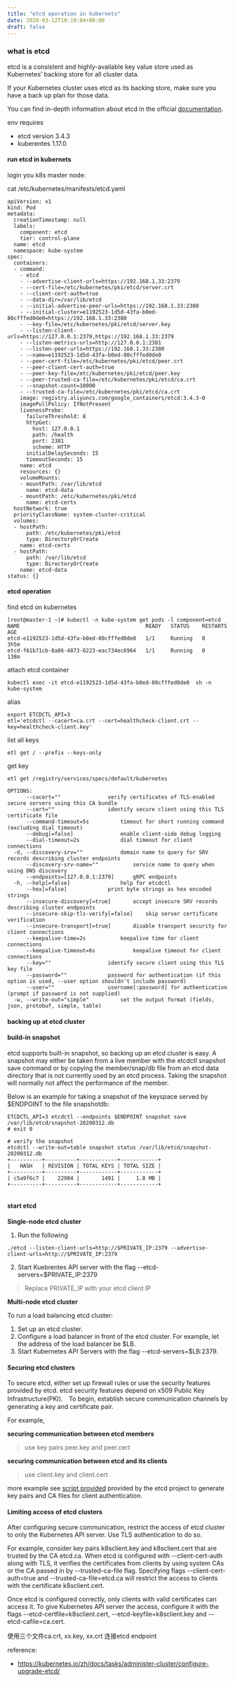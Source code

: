 ```yaml
---
title: "etcd operation in kubernets"
date: 2020-03-12T10:19:04+08:00
draft: false
---
```


### what is etcd
etcd is a consistent and highly-available key value store used as Kubernetes’ backing store for all cluster data.

If your Kubernetes cluster uses etcd as its backing store, make sure you have a back up plan for those data.

You can find in-depth information about etcd in the official [documentation](https://etcd.io/docs/v3.4.0/).

env requires
- etcd version 3.4.3
- kuberentes 1.17.0

#### run etcd in kubernets
login you k8s master node:

cat /etc/kubernetes/manifests/etcd.yaml
```shell script
apiVersion: v1
kind: Pod
metadata:
  creationTimestamp: null
  labels:
    component: etcd
    tier: control-plane
  name: etcd
  namespace: kube-system
spec:
  containers:
  - command:
    - etcd
    - --advertise-client-urls=https://192.168.1.33:2379
    - --cert-file=/etc/kubernetes/pki/etcd/server.crt
    - --client-cert-auth=true
    - --data-dir=/var/lib/etcd
    - --initial-advertise-peer-urls=https://192.168.1.33:2380
    - --initial-cluster=e1192523-1d5d-43fa-b0ed-80cfffed0de0=https://192.168.1.33:2380
    - --key-file=/etc/kubernetes/pki/etcd/server.key
    - --listen-client-urls=https://127.0.0.1:2379,https://192.168.1.33:2379
    - --listen-metrics-urls=http://127.0.0.1:2381
    - --listen-peer-urls=https://192.168.1.33:2380
    - --name=e1192523-1d5d-43fa-b0ed-80cfffed0de0
    - --peer-cert-file=/etc/kubernetes/pki/etcd/peer.crt
    - --peer-client-cert-auth=true
    - --peer-key-file=/etc/kubernetes/pki/etcd/peer.key
    - --peer-trusted-ca-file=/etc/kubernetes/pki/etcd/ca.crt
    - --snapshot-count=10000
    - --trusted-ca-file=/etc/kubernetes/pki/etcd/ca.crt
    image: registry.aliyuncs.com/google_containers/etcd:3.4.3-0
    imagePullPolicy: IfNotPresent
    livenessProbe:
      failureThreshold: 8
      httpGet:
        host: 127.0.0.1
        path: /health
        port: 2381
        scheme: HTTP
      initialDelaySeconds: 15
      timeoutSeconds: 15
    name: etcd
    resources: {}
    volumeMounts:
    - mountPath: /var/lib/etcd
      name: etcd-data
    - mountPath: /etc/kubernetes/pki/etcd
      name: etcd-certs
  hostNetwork: true
  priorityClassName: system-cluster-critical
  volumes:
  - hostPath:
      path: /etc/kubernetes/pki/etcd
      type: DirectoryOrCreate
    name: etcd-certs
  - hostPath:
      path: /var/lib/etcd
      type: DirectoryOrCreate
    name: etcd-data
status: {}
```


#### etcd operation
find etcd on kubernetes
```shell script
[root@master-1 ~]# kubectl -n kube-system get pods -l component=etcd
NAME                                        READY   STATUS    RESTARTS   AGE
etcd-e1192523-1d5d-43fa-b0ed-80cfffed0de0   1/1     Running   0          3h5m
etcd-f61b71cb-8a86-4873-8223-eac734ec6964   1/1     Running   0          138m

```
attach etcd container
```shell script
kubectl exec -it etcd-e1192523-1d5d-43fa-b0ed-80cfffed0de0  sh -n kube-system
```

alias
```shell script
export ETCDCTL_API=3
etl='etcdctl --cacert=ca.crt --cert=healthcheck-client.crt --key=healthcheck-client.key'
```

list all keys
```shell script
etl get / --prefix --keys-only
```

get key
```shell script
etl get /registry/services/specs/default/kubernetes
```

```shell script
OPTIONS:
      --cacert=""				verify certificates of TLS-enabled secure servers using this CA bundle
      --cert=""					identify secure client using this TLS certificate file
      --command-timeout=5s			timeout for short running command (excluding dial timeout)
      --debug[=false]				enable client-side debug logging
      --dial-timeout=2s				dial timeout for client connections
  -d, --discovery-srv=""			domain name to query for SRV records describing cluster endpoints
      --discovery-srv-name=""			service name to query when using DNS discovery
      --endpoints=[127.0.0.1:2379]		gRPC endpoints
  -h, --help[=false]				help for etcdctl
      --hex[=false]				print byte strings as hex encoded strings
      --insecure-discovery[=true]		accept insecure SRV records describing cluster endpoints
      --insecure-skip-tls-verify[=false]	skip server certificate verification
      --insecure-transport[=true]		disable transport security for client connections
      --keepalive-time=2s			keepalive time for client connections
      --keepalive-timeout=6s			keepalive timeout for client connections
      --key=""					identify secure client using this TLS key file
      --password=""				password for authentication (if this option is used, --user option shouldn't include password)
      --user=""					username[:password] for authentication (prompt if password is not supplied)
  -w, --write-out="simple"			set the output format (fields, json, protobuf, simple, table)

```

#### backing up at etcd cluster
#### build-in snapshot
etcd supports built-in snapshot, so backing up an etcd cluster is easy. A snapshot may either be taken from a live member with the etcdctl snapshot save command or by copying the member/snap/db file from an etcd data directory that is not currently used by an etcd process. Taking the snapshot will normally not affect the performance of the member.

Below is an example for taking a snapshot of the keyspace served by $ENDPOINT to the file snapshotdb:

```shell script
ETCDCTL_API=3 etcdctl --endpoints $ENDPOINT snapshot save /var/lib/etcd/snapshot-20200312.db
# exit 0

# verify the snapshot
etcdctl --write-out=table snapshot status /var/lib/etcd/snapshot-20200312.db
+----------+----------+------------+------------+
|   HASH   | REVISION | TOTAL KEYS | TOTAL SIZE |
+----------+----------+------------+------------+
| c5a9f6c7 |    22904 |       1491 |     1.8 MB |
+----------+----------+------------+------------+


```

#### start etcd
**Single-node etcd cluster**
1. Run the following
```shell script
./etcd --listen-client-urls=http://$PRIVATE_IP:2379 --advertise-client-urls=http://$PRIVATE_IP:2379
```
2. Start Kuebrentes API server with the flag --etcd-servers=$PRIVATE_IP:2379
> Replace PRIVATE_IP with your etcd client IP

**Multi-node etcd cluster**

To run a load balancing etcd cluster:

1. Set up an etcd cluster.
2. Configure a load balancer in front of the etcd cluster. For example, let the address of the load balancer be $LB.
3. Start Kubernetes API Servers with the flag --etcd-servers=$LB:2379.

#### Securing etcd clusters
To secure etcd, either set up firewall rules or use the security features provided by etcd.
etcd security features depend on x509 Public Key Infrastructure(PKI).　To begin,
establish secure communication channels by generating a key and certificate pair. 

For example,

**securing communication between etcd members**
> use key pairs peer.key and peer.cert

**securing communication between etcd and its clients**
>use client.key and client.cert .

more example see [script provided](https://github.com/coreos/etcd/tree/master/hack/tls-setup) provided by the etcd 
project to generate key pairs and CA files for client authentication.
                                    
#### Limiting access of etcd clusters
After configuring secure communication, restrict the access of etcd cluster to only the Kubernetes API server. Use TLS authentication to do so.

For example, consider key pairs k8sclient.key and k8sclient.cert that are trusted by the CA etcd.ca. When etcd is 
configured with --client-cert-auth along with TLS, it verifies the certificates from clients by using 
system CAs or the CA passed in by --trusted-ca-file flag. Specifying flags --client-cert-auth=true and 
--trusted-ca-file=etcd.ca will restrict the access to clients with the certificate k8sclient.cert.

Once etcd is configured correctly, only clients with valid certificates can access it. 
To give Kubernetes API server the access, configure it with the flags 
--etcd-certfile=k8sclient.cert,
--etcd-keyfile=k8sclient.key and
--etcd-cafile=ca.cert.

使用三个文件ca.crt, xx.key, xx.crt  连接etcd endpoint
 
reference:
- https://kubernetes.io/zh/docs/tasks/administer-cluster/configure-upgrade-etcd/
